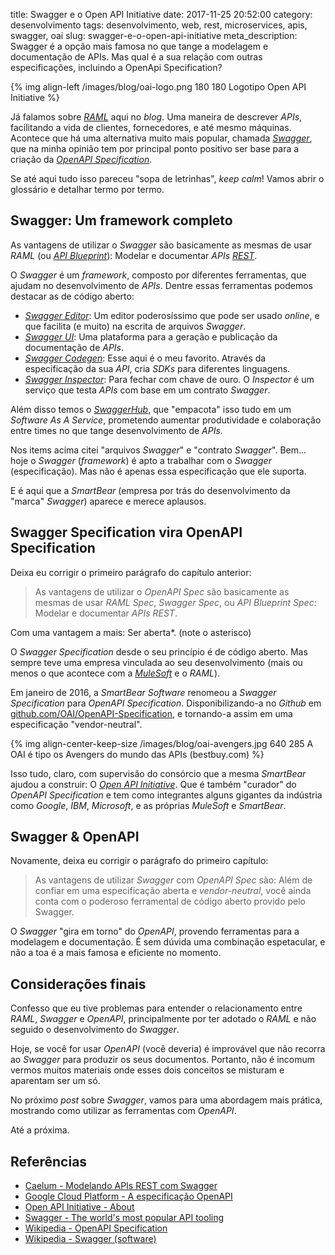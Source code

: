 title: Swagger e o Open API Initiative
date: 2017-11-25 20:52:00
category: desenvolvimento
tags: desenvolvimento, web, rest, microservices, apis, swagger, oai
slug: swagger-e-o-open-api-initiative
meta_description: Swagger é a opção mais famosa no que tange a modelagem e documentação de APIs. Mas qual é a sua relação com outras especificações, incluindo a OpenApi Specification?

{% img align-left /images/blog/oai-logo.png 180 180 Logotipo Open API Initiative %}

Já falamos sobre [*RAML*]({tag}raml "Leia mais sobre RAML") aqui no *blog*. Uma maneira
de descrever *APIs*, facilitando a vida de clientes, fornecedores, e até mesmo
máquinas. Acontece que há uma alternativa muito mais popular,
chamada [*Swagger*](https://swagger.io/ "The world's most popular API tooling"),
que na minha opinião tem por principal ponto positivo ser base para a criação da
[*OpenAPI Specification*](https://github.com/OAI/OpenAPI-Specification "The OpenAPI Spec repository").

<!-- PELICAN_END_SUMMARY -->

Se até aqui tudo isso pareceu "sopa de letrinhas", *keep calm*! Vamos abrir o glossário e detalhar
termo por termo.

## Swagger: Um framework completo

As vantagens de utilizar o *Swagger* são basicamente as mesmas de usar *RAML* (ou
[*API Blueprint*](https://apiblueprint.org/ "Powerful high-level API description language")):
Modelar e documentar *APIs* [*REST*]({tag}rest "Leia mais sobre REST").

O *Swagger* é um *framework*, composto por diferentes ferramentas, que ajudam no desenvolvimento
de *APIs*. Dentre essas ferramentas podemos destacar as de código aberto:

* [*Swagger Editor*](https://swagger.io/swagger-editor/ "Design, describe, and document your API on the first open source editor fully dedicated to Swagger-based APIs"):
Um editor poderosíssimo que pode ser usado *online*, e que facilita (e muito) na escrita de arquivos
*Swagger*.
* [*Swagger UI*](https://swagger.io/swagger-ui/):
Uma plataforma para a geração e publicação da documentação de *APIs*.
* [*Swagger Codegen*](https://swagger.io/swagger-codegen/): Esse aqui é o meu favorito. Através
da especificação da sua *API*, cria *SDKs* para diferentes linguagens.
* [*Swagger Inspector*](https://swagger.io/swagger-inspector/): Para fechar com chave de ouro.
O *Inspector* é um serviço que testa *APIs* com base em um contrato *Swagger*.

Além disso temos o [*SwaggerHub*](https://swaggerhub.com/ "The platform for designing and documenting APIs with Swagger"),
que "empacota" isso tudo em um *Software As A Service*, prometendo aumentar produtividade e
colaboração entre times no que tange desenvolvimento de *APIs*.

Nos items acima citei "arquivos *Swagger*" e "contrato *Swagger*". Bem...
hoje o *Swagger* (*framework*) é apto a trabalhar com o *Swagger* (especificação). Mas não
é apenas essa especificação que ele suporta.

E é aqui que a *SmartBear* (empresa por trás do desenvolvimento da "marca" *Swagger*) aparece e merece aplausos.

## Swagger Specification vira OpenAPI Specification

Deixa eu corrigir o primeiro parágrafo do capítulo anterior:

> As vantagens de utilizar o *OpenAPI Spec* são basicamente as mesmas de usar *RAML Spec*,
> *Swagger Spec*, ou *API Blueprint Spec*: Modelar e documentar *APIs* *REST*.

Com uma vantagem a mais: Ser aberta*. (note o asterisco)

O *Swagger Specification* desde o seu princípio é de código aberto. Mas sempre teve uma empresa
vinculada ao seu desenvolvimento (mais ou menos o que acontece com a [*MuleSoft*](https://www.mulesoft.com/ "We connect. You unnovate.")
e o *RAML*).

Em janeiro de 2016, a *SmartBear Software* renomeou a *Swagger Specification* para *OpenAPI Specification*.
Disponibilizando-a no *Github* em [github.com/OAI/OpenAPI-Specification](https://github.com/OAI/OpenAPI-Specification "The OpenAPI Specification Repository"),
e tornando-a assim em uma especificação "vendor-neutral".

{% img align-center-keep-size /images/blog/oai-avengers.jpg 640 285 A OAI é tipo os Avengers do mundo das APIs (bestbuy.com) %}

Isso tudo, claro, com supervisão do consórcio que a mesma *SmartBear* ajudou a construir:
O [*Open API Initiative*](https://www.openapis.org/ "OAI Consortium"). Que é também "curador"
do *OpenAPI Specification* e tem como integrantes alguns gigantes da indústria como *Google*, *IBM*, *Microsoft*,
e as próprias *MuleSoft* e *SmartBear*.

## Swagger & OpenAPI

Novamente, deixa eu corrigir o parágrafo do primeiro capítulo:

> As vantagens de utilizar *Swagger* com *OpenAPI Spec* são: Além de confiar
> em uma especificação aberta e *vendor-neutral*, você ainda conta com o poderoso ferramental
> de código aberto provido pelo Swagger.

O *Swagger* "gira em torno" do *OpenAPI*, provendo ferramentas para a modelagem e documentação.
É sem dúvida uma combinação espetacular, e não a toa é a mais famosa e eficiente no momento.

## Considerações finais

Confesso que eu tive problemas para entender o relacionamento entre *RAML*, *Swagger* e *OpenAPI*,
principalmente por ter adotado o *RAML* e não seguido o desenvolvimento do *Swagger*.

Hoje, se você for usar *OpenAPI* (você deveria) é improvável que não recorra ao *Swagger*
para produzir os seus documentos. Portanto, não é incomum vermos muitos materiais onde esses
dois conceitos se misturam e aparentam ser um só.

No próximo *post* sobre *Swagger*, vamos para uma abordagem mais prática, mostrando como utilizar
as ferramentas com *OpenAPI*.

Até a próxima.

## Referências

* [Caelum - Modelando APIs REST com Swagger](http://blog.caelum.com.br/modelando-apis-rest-com-swagger/)
* [Google Cloud Platform - A especificação OpenAPI](https://cloud.google.com/endpoints/docs/open-api-spec?hl=pt-br)
* [Open API Initiative - About](https://www.openapis.org/about)
* [Swagger - The world's most popular API tooling](https://swagger.io/)
* [Wikipedia - OpenAPI Specification](https://en.wikipedia.org/wiki/OpenAPI_Specification)
* [Wikipedia - Swagger (software)](https://en.wikipedia.org/wiki/Swagger_(software))
